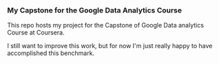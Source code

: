 ### My Capstone for the Google Data Analytics  Course

This repo hosts my project for the Capstone of Google Data analytics Course at Coursera.

I still want to improve this work, but for now I'm just really happy to have accomplished this benchmark.
